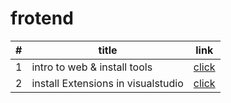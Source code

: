 # frotend
|#|title|link|
|-|-|-|
|1|intro to web & install tools|[click](./classes/class.md)
|2|install Extensions in visualstudio|[click](./classes/class.md)
